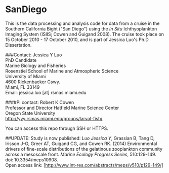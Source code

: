 SanDiego
========

This is the data processing and analysis code for data from a cruise in the Southern California Bight 
("San Diego") using the _In Situ_ Ichthyoplankton Imaging System (ISIIS; Cowen and Guigand 2008).
The cruise took place on 15 October 2010 - 17 October 2010, and is part of Jessica Luo's Ph.D Dissertation. 

###Contact:
Jessica Y Luo  
PhD Candidate  
Marine Biology and Fisheries  
Rosenstiel School of Marine and Atmospheric Science  
University of Miami  
4600 Rickenbacker Cswy.  
Miami, FL 33149  
Email: jessica.luo [at] rsmas.miami.edu  

####PI contact:
Robert K Cowen  
Professor and Director 
Hatfield Marine Science Center  
Oregon State University  
http://yyy.rsmas.miami.edu/groups/larval-fish/

You can access this repo through SSH or HTTPS.

##UPDATE: 
Study is now published:
*Luo Jessica Y*, Grassian B, Tang D, Irisson J-O, Greer AT, Guigand CG, and Cowen RK. (2014) Environmental drivers of fine-scale distributions of the gelatinous zooplankton community across a mesoscale front. _Marine Ecology Progress Series_, 510:129-149. doi: 10.3354/meps10908.  
Open access link: [http://www.int-res.com/abstracts/meps/v510/p129-149/]
